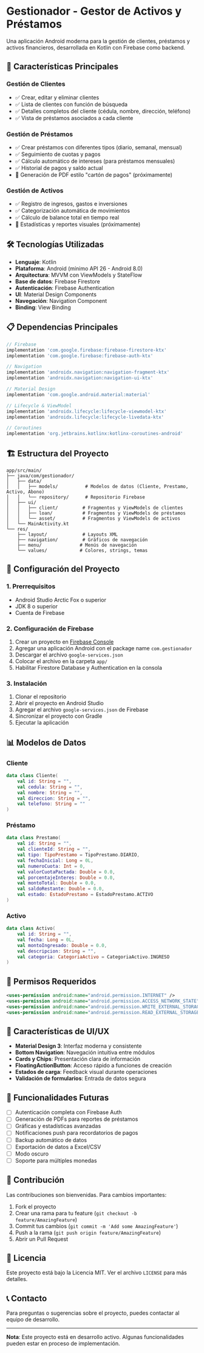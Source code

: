 # Gestionador - Gestor de Activos y Préstamos

Una aplicación Android moderna para la gestión de clientes, préstamos y activos financieros, desarrollada en Kotlin con Firebase como backend.

## 📱 Características Principales

### Gestión de Clientes
- ✅ Crear, editar y eliminar clientes
- ✅ Lista de clientes con función de búsqueda
- ✅ Detalles completos del cliente (cédula, nombre, dirección, teléfono)
- ✅ Vista de préstamos asociados a cada cliente

### Gestión de Préstamos
- ✅ Crear préstamos con diferentes tipos (diario, semanal, mensual)
- ✅ Seguimiento de cuotas y pagos
- ✅ Cálculo automático de intereses (para préstamos mensuales)
- ✅ Historial de pagos y saldo actual
- 🔄 Generación de PDF estilo "cartón de pagos" (próximamente)

### Gestión de Activos
- ✅ Registro de ingresos, gastos e inversiones
- ✅ Categorización automática de movimientos
- ✅ Cálculo de balance total en tiempo real
- 🔄 Estadísticas y reportes visuales (próximamente)

## 🛠️ Tecnologías Utilizadas

- **Lenguaje**: Kotlin
- **Plataforma**: Android (mínimo API 26 - Android 8.0)
- **Arquitectura**: MVVM con ViewModels y StateFlow
- **Base de datos**: Firebase Firestore
- **Autenticación**: Firebase Authentication
- **UI**: Material Design Components
- **Navegación**: Navigation Component
- **Binding**: View Binding

## 📋 Dependencias Principales

```gradle
// Firebase
implementation 'com.google.firebase:firebase-firestore-ktx'
implementation 'com.google.firebase:firebase-auth-ktx'

// Navigation
implementation 'androidx.navigation:navigation-fragment-ktx'
implementation 'androidx.navigation:navigation-ui-ktx'

// Material Design
implementation 'com.google.android.material:material'

// Lifecycle & ViewModel
implementation 'androidx.lifecycle:lifecycle-viewmodel-ktx'
implementation 'androidx.lifecycle:lifecycle-livedata-ktx'

// Coroutines
implementation 'org.jetbrains.kotlinx:kotlinx-coroutines-android'
```

## 🏗️ Estructura del Proyecto

```
app/src/main/
├── java/com/gestionador/
│   ├── data/
│   │   ├── models/          # Modelos de datos (Cliente, Prestamo, Activo, Abono)
│   │   └── repository/      # Repositorio Firebase
│   ├── ui/
│   │   ├── client/         # Fragmentos y ViewModels de clientes
│   │   ├── loan/           # Fragmentos y ViewModels de préstamos
│   │   └── asset/          # Fragmentos y ViewModels de activos
│   └── MainActivity.kt
└── res/
    ├── layout/             # Layouts XML
    ├── navigation/         # Gráficos de navegación
    ├── menu/              # Menús de navegación
    └── values/            # Colores, strings, temas
```

## 🚀 Configuración del Proyecto

### 1. Prerrequisitos
- Android Studio Arctic Fox o superior
- JDK 8 o superior
- Cuenta de Firebase

### 2. Configuración de Firebase
1. Crear un proyecto en [Firebase Console](https://console.firebase.google.com/)
2. Agregar una aplicación Android con el package name `com.gestionador`
3. Descargar el archivo `google-services.json`
4. Colocar el archivo en la carpeta `app/`
5. Habilitar Firestore Database y Authentication en la consola

### 3. Instalación
1. Clonar el repositorio
2. Abrir el proyecto en Android Studio
3. Agregar el archivo `google-services.json` de Firebase
4. Sincronizar el proyecto con Gradle
5. Ejecutar la aplicación

## 📊 Modelos de Datos

### Cliente
```kotlin
data class Cliente(
    val id: String = "",
    val cedula: String = "",
    val nombre: String = "",
    val direccion: String = "",
    val telefono: String = ""
)
```

### Préstamo
```kotlin
data class Prestamo(
    val id: String = "",
    val clienteId: String = "",
    val tipo: TipoPrestamo = TipoPrestamo.DIARIO,
    val fechaInicial: Long = 0L,
    val numeroCuota: Int = 0,
    val valorCuotaPactada: Double = 0.0,
    val porcentajeInteres: Double = 0.0,
    val montoTotal: Double = 0.0,
    val saldoRestante: Double = 0.0,
    val estado: EstadoPrestamo = EstadoPrestamo.ACTIVO
)
```

### Activo
```kotlin
data class Activo(
    val id: String = "",
    val fecha: Long = 0L,
    val montoIngresado: Double = 0.0,
    val descripcion: String = "",
    val categoria: CategoriaActivo = CategoriaActivo.INGRESO
)
```

## 🔐 Permisos Requeridos

```xml
<uses-permission android:name="android.permission.INTERNET" />
<uses-permission android:name="android.permission.ACCESS_NETWORK_STATE" />
<uses-permission android:name="android.permission.WRITE_EXTERNAL_STORAGE" />
<uses-permission android:name="android.permission.READ_EXTERNAL_STORAGE" />
```

## 🎨 Características de UI/UX

- **Material Design 3**: Interfaz moderna y consistente
- **Bottom Navigation**: Navegación intuitiva entre módulos
- **Cards y Chips**: Presentación clara de información
- **FloatingActionButton**: Acceso rápido a funciones de creación
- **Estados de carga**: Feedback visual durante operaciones
- **Validación de formularios**: Entrada de datos segura

## 🔄 Funcionalidades Futuras

- [ ] Autenticación completa con Firebase Auth
- [ ] Generación de PDFs para reportes de préstamos
- [ ] Gráficas y estadísticas avanzadas
- [ ] Notificaciones push para recordatorios de pagos
- [ ] Backup automático de datos
- [ ] Exportación de datos a Excel/CSV
- [ ] Modo oscuro
- [ ] Soporte para múltiples monedas

## 🤝 Contribución

Las contribuciones son bienvenidas. Para cambios importantes:

1. Fork el proyecto
2. Crear una rama para tu feature (`git checkout -b feature/AmazingFeature`)
3. Commit tus cambios (`git commit -m 'Add some AmazingFeature'`)
4. Push a la rama (`git push origin feature/AmazingFeature`)
5. Abrir un Pull Request

## 📄 Licencia

Este proyecto está bajo la Licencia MIT. Ver el archivo `LICENSE` para más detalles.

## 📞 Contacto

Para preguntas o sugerencias sobre el proyecto, puedes contactar al equipo de desarrollo.

---

**Nota**: Este proyecto está en desarrollo activo. Algunas funcionalidades pueden estar en proceso de implementación.
